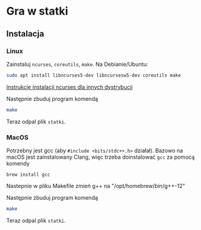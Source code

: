 # Gra w statki

## Instalacja
### Linux
Zainstaluj `ncurses`, `coreutils`, `make`. Na Debianie/Ubuntu:
```bash
sudo apt install libncurses5-dev libncursesw5-dev coreutils make
```  
[Instrukcje instalacji ncurses dla innych dystrybucji](https://www.cyberciti.biz/faq/linux-install-ncurses-library-headers-on-debian-ubuntu-centos-fedora)

Następnie zbuduj program komendą
```bash
make
```
  
Teraz odpal plik `statki`.


### MacOS
Potrzebny jest gcc (aby `#include <bits/stdc++.h>` działał). Bazowo na macOS jest zainstalowany Clang, więc trzeba doinstalować `gcc` za pomocą komendy 
```
brew install gcc
```
Nastepnie w pliku Makefile zmień g++ na "/opt/homebrew/bin/g++-12"   

Następnie zbuduj program komendą
```bash
make
```
  
Teraz odpal plik `statki`.
